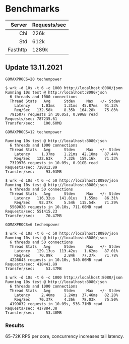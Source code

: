 # Benchmarks
|   Server | Requests/sec |
|---------:|--------------|
|      Chi | 226k         |
|      Std | 612k         |
| Fasthttp | 1289k        |


## Update 13.11.2021

```console
GOMAXPROCS=20 techempower
```

```console
$ wrk -d 10s -t 6 -c 1000 http://localhost:8080/json
Running 10s test @ http://localhost:8080/json
  6 threads and 1000 connections
  Thread Stats   Avg      Stdev     Max   +/- Stdev
    Latency     1.03ms    1.31ms  45.87ms   91.33%
    Req/Sec   132.58k     8.35k  164.28k    75.83%
  7915077 requests in 10.05s, 0.99GB read
Requests/sec: 787235.61
Transfer/sec:    100.60MB
```

```console
GOMAXPROCS=12 techempower
```
```console
Running 10s test @ http://localhost:8080/json
  6 threads and 1000 connections
  Thread Stats   Avg      Stdev     Max   +/- Stdev
    Latency     1.37ms    1.21ms  42.10ms   87.44%
    Req/Sec   122.63k     7.32k  159.16k    71.33%
  7319976 requests in 10.05s, 0.91GB read
Requests/sec: 728012.89
Transfer/sec:     93.03MB
```
```console
$ wrk -d 10s -t 6 -c 50 http://localhost:8080/json
Running 10s test @ http://localhost:8080/json
  6 threads and 50 connections
  Thread Stats   Avg      Stdev     Max   +/- Stdev
    Latency   116.32us  141.81us   1.55ms   86.31%
    Req/Sec    92.37k     5.54k  115.54k    71.29%
  5569038 requests in 10.10s, 711.68MB read
Requests/sec: 551415.23
Transfer/sec:     70.47MB
```


```console
GOMAXPROCS=6 techempower
```
```console
$ wrk -d 10s -t 6 -c 50 http://localhost:8080/json
Running 10s test @ http://localhost:8080/json
  6 threads and 50 connections
  Thread Stats   Avg      Stdev     Max   +/- Stdev
    Latency   129.13us  113.42us   1.62ms   87.01%
    Req/Sec    70.09k     2.84k   77.37k    71.78%
  4226043 requests in 10.10s, 540.06MB read
Requests/sec: 418441.89
Transfer/sec:     53.47MB
```
```console
$ wrk -d 10s -t 6 -c 1000 http://localhost:8080/json
Running 10s test @ http://localhost:8080/json
  6 threads and 1000 connections
  Thread Stats   Avg      Stdev     Max   +/- Stdev
    Latency     2.40ms    1.24ms  37.46ms   82.28%
    Req/Sec    70.37k     4.26k   78.03k    75.50%
  4199832 requests in 10.05s, 536.71MB read
Requests/sec: 417884.38
Transfer/sec:     53.40MB
```

### Results

65-72K RPS per core, concurrency increases tail latency.
